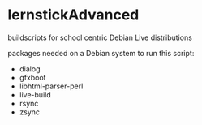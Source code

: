 # lernstickAdvanced
buildscripts for school centric Debian Live distributions

packages needed on a Debian system to run this script:
* dialog
* gfxboot
* libhtml-parser-perl
* live-build
* rsync
* zsync
